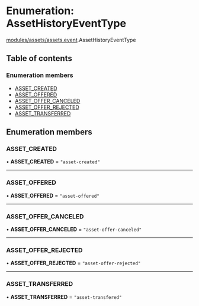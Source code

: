 # Enumeration: AssetHistoryEventType

[modules/assets/assets.event](../modules/modules_assets_assets_event.md).AssetHistoryEventType

## Table of contents

### Enumeration members

- [ASSET_CREATED](modules_assets_assets_event.AssetHistoryEventType.md#asset_created)
- [ASSET_OFFERED](modules_assets_assets_event.AssetHistoryEventType.md#asset_offered)
- [ASSET_OFFER_CANCELED](modules_assets_assets_event.AssetHistoryEventType.md#asset_offer_canceled)
- [ASSET_OFFER_REJECTED](modules_assets_assets_event.AssetHistoryEventType.md#asset_offer_rejected)
- [ASSET_TRANSFERRED](modules_assets_assets_event.AssetHistoryEventType.md#asset_transferred)

## Enumeration members

### ASSET\_CREATED

• **ASSET\_CREATED** = `"asset-created"`

___

### ASSET\_OFFERED

• **ASSET\_OFFERED** = `"asset-offered"`

___

### ASSET\_OFFER\_CANCELED

• **ASSET\_OFFER\_CANCELED** = `"asset-offer-canceled"`

___

### ASSET\_OFFER\_REJECTED

• **ASSET\_OFFER\_REJECTED** = `"asset-offer-rejected"`

___

### ASSET\_TRANSFERRED

• **ASSET\_TRANSFERRED** = `"asset-transfered"`
